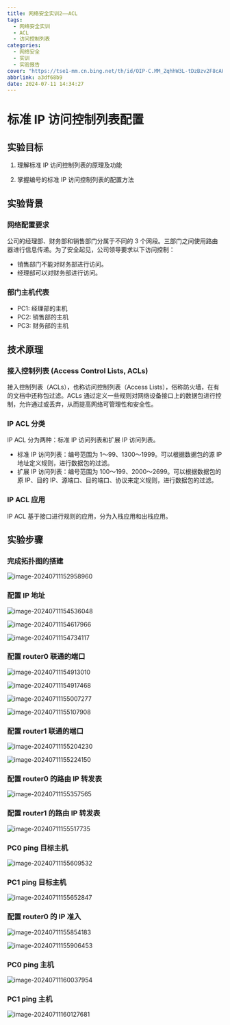 ```yaml
---
title: 网络安全实训2——ACL
tags:
  - 网络安全实训
  - ACL
  - 访问控制列表
categories:
  - 网络安全
  - 实训
  - 实验报告
cover: "https://tse1-mm.cn.bing.net/th/id/OIP-C.MM_ZqhhW3L-tDzBzv2F8cAHaCk?w=296&h=121&c=7&r=0&o=5&pid=1.7"
abbrlink: a3df68b9
date: 2024-07-11 14:34:27
---
```


# 标准 IP 访问控制列表配置

## 实验目标

1. 理解标准 IP 访问控制列表的原理及功能

2. 掌握编号的标准 IP 访问控制列表的配置方法

## 实验背景

### 网络配置要求

公司的经理部、财务部和销售部门分属于不同的 3 个网段。三部门之间使用路由器进行信息传递。为了安全起见，公司领导要求以下访问控制：

- 销售部门不能对财务部进行访问。
- 经理部可以对财务部进行访问。

### 部门主机代表

- PC1: 经理部的主机
- PC2: 销售部的主机
- PC3: 财务部的主机

## 技术原理

### 接入控制列表 (Access Control Lists, ACLs)

接入控制列表（ACLs），也称访问控制列表（Access Lists），俗称防火墙，在有的文档中还称包过滤。ACLs 通过定义一些规则对网络设备接口上的数据包进行控制，允许通过或丢弃，从而提高网络可管理性和安全性。

### IP ACL 分类

IP ACL 分为两种：标准 IP 访问列表和扩展 IP 访问列表。

- 标准 IP 访问列表：编号范围为 1～99、1300～1999。可以根据数据包的源 IP 地址定义规则，进行数据包的过滤。
- 扩展 IP 访问列表：编号范围为 100～199、2000～2699。可以根据数据包的原 IP、目的 IP、源端口、目的端口、协议来定义规则，进行数据包的过滤。

### IP ACL 应用

IP ACL 基于接口进行规则的应用，分为入栈应用和出栈应用。

## 实验步骤

### 完成拓扑图的搭建

![image-20240711152958960](../img/zuolao/2/image-20240711152958960.png)

### 配置 IP 地址

![image-20240711154536048](../img/zuolao/2/image-20240711154536048.png)

![image-20240711154617966](../img/zuolao/2/image-20240711154617966.png)

![image-20240711154734117](../img/zuolao/2/image-20240711154734117.png)

### 配置 router0 联通的端口

![image-20240711154913010](../img/zuolao/2/image-20240711154913010.png)

![image-20240711154917468](../img/zuolao/2/image-20240711154917468.png)

![image-20240711155007277](../img/zuolao/2/image-20240711155007277.png)

![image-20240711155107908](../img/zuolao/2/image-20240711155107908.png)

### 配置 router1 联通的端口

![image-20240711155204230](../img/zuolao/2/image-20240711155204230.png)

![image-20240711155224150](../img/zuolao/2/image-20240711155224150.png)

### 配置 router0 的路由 IP 转发表

![image-20240711155357565](../img/zuolao/2/image-20240711155357565.png)

### 配置 router1 的路由 IP 转发表

![image-20240711155517735](../img/zuolao/2/image-20240711155517735.png)

### PC0 ping 目标主机

![image-20240711155609532](../img/zuolao/2/image-20240711155609532.png)

### PC1 ping 目标主机

![image-20240711155652847](../img/zuolao/2/image-20240711155652847.png)

### 配置 router0 的 IP 准入

![image-20240711155854183](../img/zuolao/2/image-20240711155854183.png)

![image-20240711155906453](../img/zuolao/2/image-20240711155906453.png)

### PC0 ping 主机

![image-20240711160037954](../img/zuolao/2/image-20240711160037954.png)

### PC1 ping 主机

![image-20240711160127681](../img/zuolao/2/image-20240711160127681.png)
